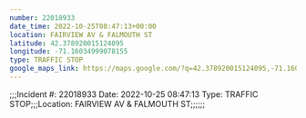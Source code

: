 ```yaml
---
number: 22018933
date_time: 2022-10-25T08:47:13+00:00
location: FAIRVIEW AV & FALMOUTH ST
latitude: 42.378920015124095
longitude: -71.16034999078155
type: TRAFFIC STOP
google_maps_link: https://maps.google.com/?q=42.378920015124095,-71.16034999078155
---
```


;;;Incident #: 22018933  Date: 2022-10-25 08:47:13   Type: TRAFFIC STOP;;;Location: FAIRVIEW AV & FALMOUTH ST;;;;;;
